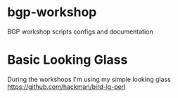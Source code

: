 # bgp-workshop
BGP workshop scripts configs and documentation

# Basic Looking Glass
During the workshops I'm using my simple looking glass https://github.com/hackman/bird-lg-perl
